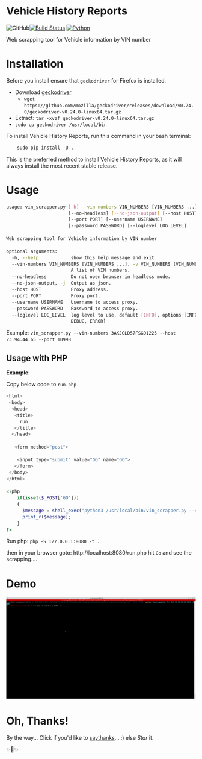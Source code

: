 
# Vehicle History Reports

![GitHub](https://img.shields.io/github/license/mmphego/vehicle_history_reports.svg)[![Build Status](https://img.shields.io/travis/mmphego/vehicle_history_reportssvg)](https://travis-ci.com/mmphego/vehicle_history_reports)
[![Python](https://img.shields.io/badge/Python-3.6%2B-red.svg)](https://www.python.org/downloads/)

Web scrapping tool for Vehicle information by VIN number

# Installation

Before you install ensure that `geckodriver` for Firefox is installed.

 - Download [geckodriver](https://github.com/mozilla/geckodriver)
	 -  ```wget https://github.com/mozilla/geckodriver/releases/download/v0.24.0/geckodriver-v0.24.0-linux64.tar.gz```
- Extract: ```tar -xvzf geckodriver-v0.24.0-linux64.tar.gz```
-  `sudo cp geckodriver /usr/local/bin`

To install Vehicle History Reports, run this command in your bash terminal:

```python
    sudo pip install -U .
```

This is the preferred method to install Vehicle History Reports, as it will always install the most recent stable release.

# Usage

```bash
usage: vin_scrapper.py [-h] --vin-numbers VIN_NUMBERS [VIN_NUMBERS ...]
                       [--no-headless] [--no-json-output] [--host HOST]
                       [--port PORT] [--username USERNAME]
                       [--password PASSWORD] [--loglevel LOG_LEVEL]

Web scrapping tool for Vehicle information by VIN number

optional arguments:
  -h, --help            show this help message and exit
  --vin-numbers VIN_NUMBERS [VIN_NUMBERS ...], -v VIN_NUMBERS [VIN_NUMBERS ...]
                        A list of VIN numbers.
  --no-headless         Do not open browser in headless mode.
  --no-json-output, -j  Output as json.
  --host HOST           Proxy address.
  --port PORT           Proxy port.
  --username USERNAME   Username to access proxy.
  --password PASSWORD   Password to access proxy.
  --loglevel LOG_LEVEL  log level to use, default [INFO], options [INFO,
                        DEBUG, ERROR]
```

Example:
`vin_scrapper.py --vin-numbers 3AKJGLD57FSGD1225 --host 23.94.44.65 --port 10998`

## Usage with PHP

**Example**:

Copy below code to `run.php`

```php
<html>
 <body>
  <head>
   <title>
     run
   </title>
  </head>

   <form method="post">

    <input type="submit" value="GO" name="GO">
   </form>
 </body>
</html>

<?php
    if(isset($_POST['GO']))
    {
      $message = shell_exec("python3 /usr/local/bin/vin_scrapper.py --vin-numbers JN8AZ2NC3G9400704 --host 23.94.44.65 --port 10998");
      print_r($message);
    }
?>

```
Run php:
`php -S 127.0.0.1:8080 -t .`

then in your browser goto: http://localhost:8080/run.php hit `Go` and see the scrapping....

# Demo

![demo](assets/demo.gif)

# Oh, Thanks!

By the way...
Click if you'd like to [saythanks](https://saythanks.io/to/>mmphego)... :) else *Star* it.

✨🍰✨
